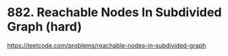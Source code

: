 # 882. Reachable Nodes In Subdivided Graph (hard)

https://leetcode.com/problems/reachable-nodes-in-subdivided-graph
